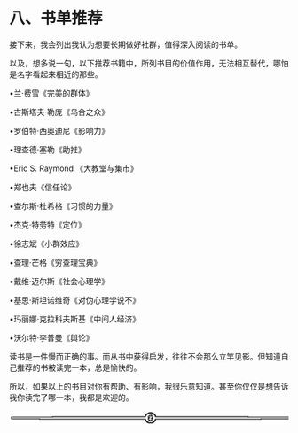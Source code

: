 # 八、书单推荐

接下来，我会列出我认为想要长期做好社群，值得深入阅读的书单。

以及，想多说一句，以下推荐书籍中，所列书目的价值作用，无法相互替代，哪怕是名字看起来相近的那些。

•兰·费雪《完美的群体》

•古斯塔夫·勒庞《乌合之众》

•罗伯特·西奥迪尼《影响力》

•理查德·塞勒《助推》

•Eric S. Raymond 《大教堂与集市》

•郑也夫《信任论》

•查尔斯·杜希格《习惯的力量》

•杰克·特劳特《定位》

•徐志斌《小群效应》

•查理·芒格《穷查理宝典》

•戴维·迈尔斯《社会心理学》

•基思·斯坦诺维奇《对伪心理学说不》

•玛丽娜·克拉科夫斯基《中间人经济》

•沃尔特·李普曼《舆论》

读书是一件慢而正确的事。而从书中获得启发，往往不会那么立竿见影。但知道自己推荐的书被读完一本，总是愉快的。

所以，如果以上的书目对你有帮助、有影响，我很乐意知道。甚至你仅仅是想告诉我你读完了哪一本，我都是欢迎的。

![](img/08b409e548d8d310a42e1b70226b77ec.png)